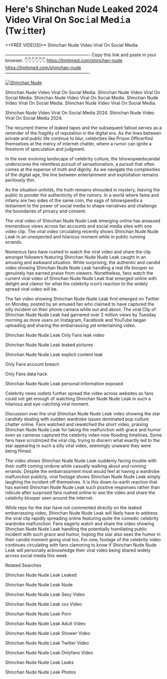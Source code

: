# Here's Shinchan Nude Leaked 2024 Video Viral On Soc𝚒al Med𝚒a (Tw𝚒tter)

++FREE VIDEOS]** Shinchan Nude Video Viral On Social Media.

———————————————————-
Copy this link and paste in your browser.
👇👇👇👇👇👇
https://hmhmed.com/shinchan-nude
https://hmhmed.com/shinchan-nude
———————————————————-

[![Shinchan Nude](https://i.imgur.com/dJHk4Zq.gif)](https://hmhmed.com/shinchan-nude)

Shinchan Nude Video Viral On Social Media. Shinchan Nude Video Viral On Social Media. Shinchan Nude Video Viral On Social Media. Shinchan Nude Video Viral On Social Media. Shinchan Nude Video Viral On Social Media.

Shinchan Nude Video Viral On Social Media 2024. Shinchan Nude Video Viral On Social Media 2024.

The recurrent theme of leaked tapes and the subsequent fallout serves as a reminder of the fragility of reputation in the digital era. As the lines between private and public life continue to blur, celebrities like Prison Officerfind themselves at the mercy of internet chatter, where a rumor can ignite a firestorm of speculation and judgment.

In the ever evolving landscape of celebrity culture, the Ishowspeedscandal underscores the relentless pursuit of sensationalism, a pursuit that often comes at the expense of truth and dignity. As we navigate the complexities of the digital age, the line between entertainment and exploitation remains perilously thin.

As the situation unfolds, the truth remains shrouded in mystery, leaving the public to ponder the authenticity of the rumors. In a world where fame and infamy are two sides of the same coin, the saga of Ishowspeedis a testament to the power of social media to shape narratives and challenge the boundaries of privacy and consent.

The viral video of Shinchan Nude Nude Leak emerging online has amassed tremendous views across fan accounts and social media sites with one video clip. The viral video circulating recently shows Shinchan Nude Nude Leak in an unexpected and hilarious moment while in public running errands.

Numerous fans have rushed to watch the viral video and share the clip amongst followers featuring Shinchan Nude Nude Leak caught in an amusing and awkward situation. While surprising, the authentic and candid video showing Shinchan Nude Nude Leak handling a real life blooper so genuinely has earned praise from viewers. Nonetheless, fans watch the current viral video of Shinchan Nude Nude Leak that emerged online with delight and clamor for what the celebrity icon’s reaction to the widely spread viral video will be.

The fan video showing Shinchan Nude Nude Leak first emerged on Twitter on Monday, posted by an amused fan who claimed to have captured the silly incident on their phone camera while out and about. The viral Clip of Shinchan Nude Nude Leak had garnered over 2 million views by Tuesday morning as more users on Instagram, Facebook and YouTube began uploading and sharing the embarrassing yet entertaining video.

Shinchan Nude Nude Leak Only Fans leak video

Shinchan Nude Nude Leak leaked pictures

Shinchan Nude Nude Leak explicit content leak

Only Fans account breach

Only Fans data hack

Shinchan Nude Nude Leak personal information exposed

Celebrity news outlets further spread the video across websites as fans could not get enough of watching Shinchan Nude Nude Leak in such a hilarious and eye-catching viral moment.

Discussion over the viral Shinchan Nude Nude Leak video showing the star candidly dealing with sudden wardrobe issues dominated pop culture chatter online. Fans watched and rewatched the short video, praising Shinchan Nude Nude Leak for taking the malfunction with grace and humor even as cameras captured the celebrity video now flooding timelines. Some fans have scrutinized the viral clip, trying to discern what exactly led to the star appearing in such a silly viral video, seemingly unaware they were being filmed.

The video shows Shinchan Nude Nude Leak suddenly facing trouble with their outfit coming undone while casually walking about and running errands. Despite the embarrassment most would feel at having a wardrobe malfunction publicly, viral footage shows Shinchan Nude Nude Leak simply laughing the incident off themselves. It is this down-to-earth reaction that has earned Shinchan Nude Nude Leak such positive responses rather than ridicule after surprised fans rushed online to see the video and share the celebrity blooper seen around the internet.

While reps for the star have not commented directly on the leaked embarrassing video, Shinchan Nude Nude Leak will likely have to address the viral clip rapidly spreading online featuring quite the comedic celebrity wardrobe malfunction. Fans eagerly watch and share the video showing Shinchan Nude Nude Leak handling the potentially humiliating public incident with such grace and humor, hoping the star also sees the humor in their candid moment going viral too. For now, footage of the celebrity video continues circulating with fans clamoring to know if Shinchan Nude Nude Leak will personally acknowledge their viral video being shared widely across social media this week.

Related Searches

Shinchan Nude Nude Leak Leaked

Shinchan Nude Nude Leak Nude

Shinchan Nude Nude Leak Sexy Video

Shinchan Nude Nude Leak xxx Video

Shinchan Nude Nude Leak Porn

Shinchan Nude Nude Leak Adult Video

Shinchan Nude Nude Leak Shower Video

Shinchan Nude Nude Leak Twitter Video

Shinchan Nude Nude Leak Onlyfans Video

Shinchan Nude Nude Leak Leaks

Shinchan Nude Nude Leak Photos